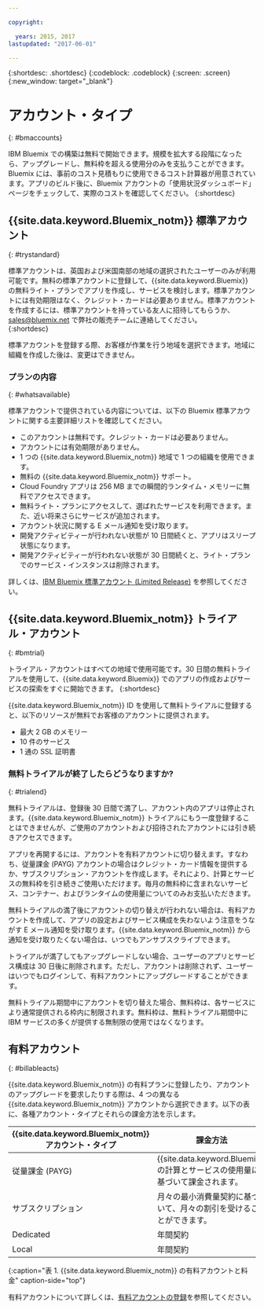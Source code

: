 ```yaml
---

copyright:

  years: 2015, 2017
lastupdated: "2017-06-01"

---
```


{:shortdesc: .shortdesc}
{:codeblock: .codeblock}
{:screen: .screen}
{:new_window: target="_blank"}

# アカウント・タイプ
{: #bmaccounts}

IBM Bluemix での構築は無料で開始できます。規模を拡大する段階になったら、アップグレードし、無料枠を超える使用分のみを支払うことができます。Bluemix には、事前のコスト見積もりに使用できるコスト計算器が用意されています。アプリのビルド後に、Bluemix アカウントの「使用状況ダッシュボード」ページをチェックして、実際のコストを確認してください。
{:shortdesc}

## {{site.data.keyword.Bluemix_notm}} 標準アカウント
{: #trystandard}

標準アカウントは、英国および米国南部の地域の選択されたユーザーのみが利用可能です。無料の標準アカウントに登録して、{{site.data.keyword.Bluemix}} の無料ライト・プランでアプリを作成し、サービスを検討します。標準アカウントには有効期限はなく、クレジット・カードは必要ありません。標準アカウントを作成するには、標準アカウントを持っている友人に招待してもらうか、sales@bluemix.net で弊社の販売チームに連絡してください。  
{:shortdesc}

標準アカウントを登録する際、お客様が作業を行う地域を選択できます。地域に組織を作成した後は、変更はできません。 

### プランの内容 
{: #whatsavailable}

標準アカウントで提供されている内容については、以下の Bluemix 標準アカウントに関する主要詳細リストを確認してください。
  * このアカウントは無料です。クレジット・カードは必要ありません。
  * アカウントには有効期限がありません。 
  * 1 つの {{site.data.keyword.Bluemix_notm}} 地域で 1 つの組織を使用できます。
  * 無料の {{site.data.keyword.Bluemix_notm}} サポート。
  * Cloud Foundry アプリは 256 MB までの瞬間的ランタイム・メモリーに無料でアクセスできます。
  * 無料ライト・プランにアクセスして、選ばれたサービスを利用できます。また、近い将来さらにサービスが追加されます。
  * アカウント状況に関する E メール通知を受け取ります。
  * 開発アクティビティーが行われない状態が 10 日間続くと、アプリはスリープ状態になります。
  * 開発アクティビティーが行われない状態が 30 日間続くと、ライト・プランでのサービス・インスタンスは削除されます。

詳しくは、[IBM Bluemix 標準アカウント (Limited Release)](/docs/pricing/standard_account.html#betaintro) を参照してください。

## {{site.data.keyword.Bluemix_notm}} トライアル・アカウント
{: #bmtrial}

トライアル・アカウントはすべての地域で使用可能です。30 日間の無料トライアルを使用して、{{site.data.keyword.Bluemix}} でのアプリの作成およびサービスの探索をすぐに開始できます。
{:shortdesc}

{{site.data.keyword.Bluemix_notm}} ID を使用して無料トライアルに登録すると、以下のリソースが無料でお客様のアカウントに提供されます。

* 最大 2 GB のメモリー
* 10 件のサービス
* 1 通の SSL 証明書

### 無料トライアルが終了したらどうなりますか? 
{: #trialend}

無料トライアルは、登録後 30 日間で満了し、アカウント内のアプリは停止されます。{{site.data.keyword.Bluemix_notm}} トライアルにもう一度登録することはできませんが、ご使用のアカウントおよび招待されたアカウントには引き続きアクセスできます。 

アプリを再開するには、アカウントを有料アカウントに切り替えます。すなわち、従量課金 (PAYG) アカウントの場合はクレジット・カード情報を提供するか、サブスクリプション・アカウントを作成します。それにより、計算とサービスの無料枠を引き続きご使用いただけます。毎月の無料枠に含まれないサービス、コンテナー、およびランタイムの使用量についてのみお支払いただきます。

無料トライアルの満了後にアカウントの切り替えが行われない場合は、有料アカウントを作成して、アプリの設定およびサービス構成を失わないよう注意をうながす E メール通知を受け取ります。{{site.data.keyword.Bluemix_notm}} から通知を受け取りたくない場合は、いつでもアンサブスクライブできます。

トライアルが満了してもアップグレードしない場合、ユーザーのアプリとサービス構成は 30 日後に削除されます。ただし、アカウントは削除されず、ユーザーはいつでもログインして、有料アカウントにアップグレードすることができます。 

無料トライアル期間中にアカウントを切り替えた場合、無料枠は、各サービスにより通常提供される枠内に制限されます。無料枠は、無料トライアル期間中に IBM サービスの多くが提供する無制限の使用ではなくなります。

## 有料アカウント
{: #billableacts}

{{site.data.keyword.Bluemix_notm}} の有料プランに登録したり、アカウントのアップグレードを要求したりする際は、4 つの異なる {{site.data.keyword.Bluemix_notm}} アカウントから選択できます。以下の表に、各種アカウント・タイプとそれらの課金方法を示します。 

|{{site.data.keyword.Bluemix_notm}} アカウント・タイプ|	課金方法 |
|------------------|-----------------------|
|従量課金 (PAYG)|	{{site.data.keyword.Bluemix}} の計算とサービスの使用量に基づいて課金されます。|
|サブスクリプション| 月々の最小消費量契約に基づいて、月々の割引を受けることができます。|
|Dedicated | 年間契約 |
|Local |	年間契約 |
{:caption="表 1. {{site.data.keyword.Bluemix_notm}} の有料アカウントと料金" caption-side="top"}

有料アカウントについて詳しくは、[有料アカウントの登録](/docs/pricing/billable.html#billable)を参照してください。
